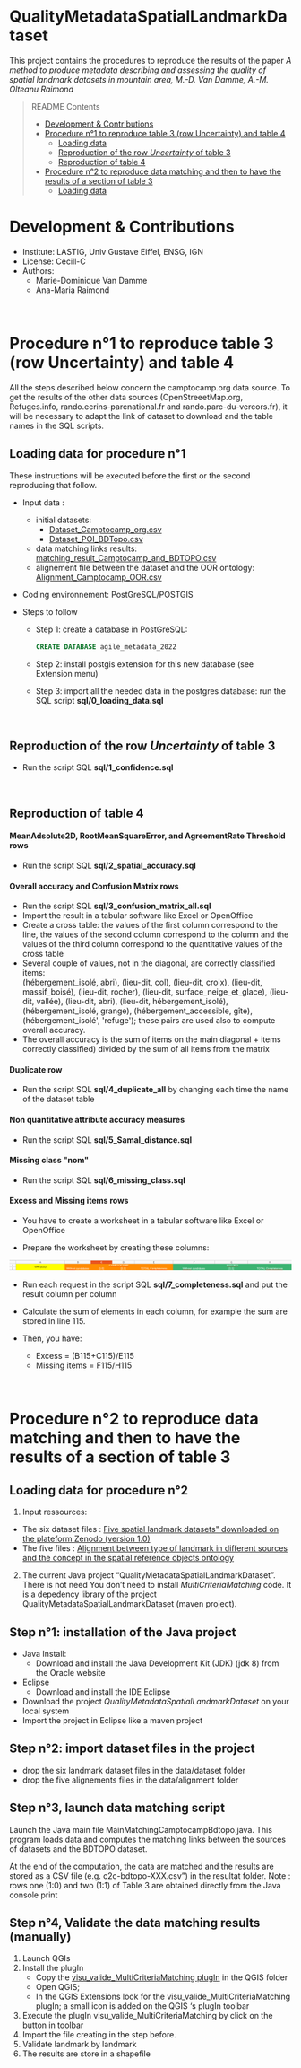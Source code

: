 # QualityMetadataSpatialLandmarkDataset

This project contains the procedures to reproduce the results of the paper *A method to produce metadata describing 
and assessing the quality of spatial landmark datasets in mountain area, M.-D. Van Damme, A.-M. Olteanu Raimond*

<!-- Metadata describing and assessing the quality of spatial landmark datasets in mountain area. -->



> README Contents
> - [Development & Contributions](#Development-&-Contributions)
> - [Procedure n°1 to reproduce table 3 (row Uncertainty) and table 4 ](#procedure-n1-to-reproduce-table-3-row-uncertainty-and-table-4)
>     * [Loading data](#loading-data-for-procedure-n1)
>     * [Reproduction of the row *Uncertainty* of table 3](#reproduction-of-the-row-uncertainty-of-table-3)
>     * [Reproduction of table 4](#reproduction-of-table-4)
> - [Procedure n°2 to reproduce data matching and then to have the results of a section of table 3](#procedure-n2-to-reproduce-data-matching-and-then-to-have-the-results-of-a-section-of-table-3)
>     * [Loading data](#loading-data-for-procedure-n2)


# Development & Contributions
* Institute: LASTIG, Univ Gustave Eiffel, ENSG, IGN
* License: Cecill-C
* Authors:
	- Marie-Dominique Van Damme
	- Ana-Maria Raimond

<br/>

<!-- ===================================================================================================== -->
# Procedure n°1 to reproduce table 3 (row Uncertainty) and table 4 

All the steps described below concern the camptocamp.org data source. To get the results of the other data sources 
(OpenStreeetMap.org, Refuges.info, rando.ecrins-parcnational.fr and rando.parc-du-vercors.fr), it will be necessary 
to adapt the link of dataset to download and the table names in the SQL scripts. 


## Loading data for procedure n°1

These instructions will be executed before the first or the second reproducing that follow.

- Input data : 
	* initial datasets: 
		- [Dataset_Camptocamp_org.csv](https://zenodo.org/record/6514812/files/Dataset_Camptocamp_org.csv?download=1)
		- [Dataset_POI_BDTopo.csv](https://zenodo.org/record/6514812/files/Dataset_POI_BDTopo.csv?download=1)
	* data matching links results: [matching_result_Camptocamp_and_BDTOPO.csv](https://zenodo.org/record/6518363/files/matching_result_Camptocamp_and_BDTOPO.csv?download=1) 
	* alignement file between the dataset and the OOR ontology: [Alignment_Camptocamp_OOR.csv](https://zenodo.org/record/6481339/files/Alignment_Camptocamp_OOR.csv?download=1)

- Coding environnement: PostGreSQL/POSTGIS

- Steps to follow
	* Step 1: create a database in PostGreSQL:
		```sql
		CREATE DATABASE agile_metadata_2022
		```
	* Step 2: install postgis extension for this new database (see Extension menu)
	
	* Step 3: import all the needed data in the postgres database: run the SQL script **sql/0_loading_data.sql**

		
<br/>

## Reproduction of the row *Uncertainty* of table 3

- Run the script SQL **sql/1_confidence.sql**

<br/>

## Reproduction of table 4

#### MeanAdsolute2D, RootMeanSquareError, and AgreementRate Threshold rows 

- Run the script SQL **sql/2_spatial_accuracy.sql**

#### Overall accuracy and Confusion Matrix rows

- Run the script SQL **sql/3_confusion_matrix_all.sql**
- Import the result in a tabular software like Excel or OpenOffice
- Create a cross table: the values of the first column correspond to the line, 
  the values of the second column correspond to the column and the values of 
  the third column correspond to the quantitative values of the cross table
- Several couple of values, not in the diagonal, are correctly classified items:  
	(hébergement_isolé, abri), (lieu-dit, col), (lieu-dit, croix), (lieu-dit, massif_boisé),
	(lieu-dit, rocher), (lieu-dit,  surface_neige_et_glace), (lieu-dit, vallée), (lieu-dit, abri), 
	(lieu-dit, hébergement_isolé), (hébergement_isolé, grange), (hébergement_accessible, gîte), 
	(hébergement_isolé', 'refuge'); 
  these pairs are used also to compute overall accuracy. 
- The overall accuracy is the sum of items on the main diagonal + items correctly classified) 
  divided by the sum of all items from the matrix

#### Duplicate row 

- Run the script SQL **sql/4_duplicate_all** by changing each time the name of the dataset table

#### Non quantitative attribute accuracy measures

- Run the script SQL **sql/5_Samal_distance.sql** 

#### Missing class "nom"

- Run the script SQL **sql/6_missing_class.sql** 


#### Excess and Missing items rows


- You have to create a worksheet in a tabular software like Excel or OpenOffice

- Prepare the worksheet by creating these columns:

![GitHub Logo](/img/completeness.png)

- Run each request in the script SQL **sql/7_completeness.sql** and put the result column per column

- Calculate the sum of elements in each column, for example the sum are stored in line 115.

- Then, you have:

	* Excess = (B115+C115)/E115
	* Missing items = F115/H115




<br/>

<!-- ===================================================================================================== -->
# Procedure n°2 to reproduce data matching and then to have the results of a section of table 3


## Loading data for procedure n°2

1. Input ressources:

- The six dataset files : [Five spatial landmark datasets" downloaded on the plateform Zenodo (version 1.0)](https://zenodo.org/record/6514812)
- The five files : [Alignment between type of landmark in different sources and the concept in the spatial reference objects ontology](https://zenodo.org/record/6481339)

2. The current Java project “QualityMetadataSpatialLandmarkDataset”. There is not need You don’t need to install 
   *MultiCriteriaMatching* code. It is a depedency library of the project QualityMetadataSpatialLandmarkDataset (maven project). 


## Step n°1: installation of the Java project 

- Java Install:
	* Download and install the Java Development Kit (JDK) (jdk 8) from the Oracle website
- Eclipse
	* Download and install the IDE Eclipse
- Download the project *QualityMetadataSpatialLandmarkDataset* on your local system
- Import the project in Eclipse like a maven project


## Step n°2: import dataset files in the project

- drop the six landmark dataset files in the data/dataset folder
- drop the five alignements files in the data/alignment folder

## Step n°3, launch data matching script

Launch the Java main file MainMatchingCamptocampBdtopo.java. 
This program loads data and computes the matching links between the sources of datasets and the BDTOPO dataset.

At the end of the computation, the data are matched and the results are stored as a CSV file (e.g. c2c-bdtopo-XXX.csv”) in the resultat folder. 
Note : rows one (1:0)  and two (1:1) of Table 3 are obtained directly from the Java console print


## Step  n°4, Validate the data matching results (manually)

1. Launch QGIs 
2. Install the plugIn 
	* Copy the [visu_valide_MultiCriteriaMatching plugIn](https://github.com/ANRChoucas/VisuValideMultiCriteriaMatching) in the QGIS folder 
	* Open QGIS; 
	* In the QGIS Extensions look for the visu_valide_MultiCriteriaMatching plugIn;  a small icon is added on the QGIS ‘s  plugIn  toolbar  
3. Execute the plugIn visu_valide_MultiCriteriaMatching by click on the button in toolbar
4. Import the file creating in the step before. 
5. Validate landmark by landmark
6. The results are store in a shapefile


<!-- ## 4. To launch the creation of XML metadata files:
The main is into MainMetadataChoucas.java. You have to specify the source. -->


